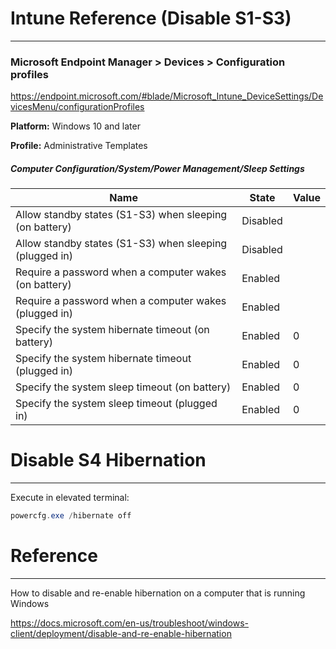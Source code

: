# Intune Reference (Disable S1-S3)
***
### Microsoft Endpoint Manager > Devices > Configuration profiles

https://endpoint.microsoft.com/#blade/Microsoft_Intune_DeviceSettings/DevicesMenu/configurationProfiles

**Platform:** Windows 10 and later

**Profile:** Administrative Templates


##### Computer Configuration/System/Power Management/Sleep Settings

Name | State | Value
-----|-------|------
Allow standby states (S1-S3) when sleeping (on battery) | Disabled
Allow standby states (S1-S3) when sleeping (plugged in) | Disabled
Require a password when a computer wakes (on battery) | Enabled
Require a password when a computer wakes (plugged in) | Enabled
Specify the system hibernate timeout (on battery) | Enabled | 0
Specify the system hibernate timeout (plugged in) | Enabled | 0
Specify the system sleep timeout (on battery) | Enabled | 0
Specify the system sleep timeout (plugged in) | Enabled | 0

# Disable S4 Hibernation
***
Execute in elevated terminal:
```powershell
powercfg.exe /hibernate off
```

# Reference
***
How to disable and re-enable hibernation on a computer that is running Windows

https://docs.microsoft.com/en-us/troubleshoot/windows-client/deployment/disable-and-re-enable-hibernation